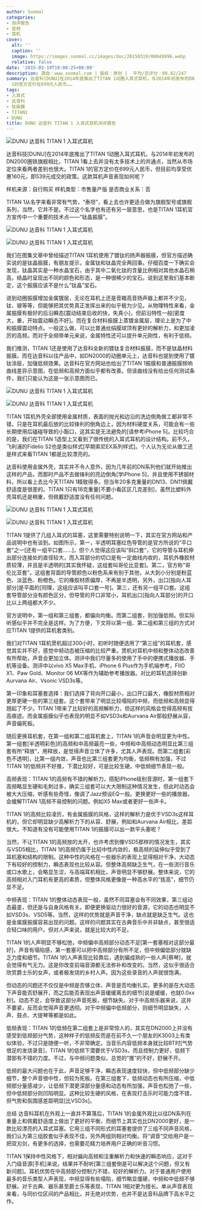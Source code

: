 ```yaml
---
author: Soomal
categories:
- 测评报告
- 音频
- 耳机
cover:
  alt: ''
  caption: ''
  image: https://images.soomal.cc/images/doc/20150319/00049896.webp
  relative: false
date: '2015-03-19T19:00:25+08:00'
description: 源自：www.soomal.com | 版权：原创 |  平均/总评分：08.82/247
summary: 达音科[DUNU]在2014年底推出了TITAN 1动圈入耳式耳机，与2014年初发布的DN2000圈铁旗舰相比，TITAN 1看上去并没有太多技术上的共通点，当然从市场定位来看两者差别也很大。TITAN
  1的官方定价在699元人民币……
tags:
- 入耳式
- 达音科
- 钛振膜
- TITAN1
- DUNU
title: DUNU 达音科 TITAN 1 入耳式耳机测评报告
---
```


![DUNU 达音科 TITAN 1 入耳式耳机](https://images.soomal.cc/images/doc/20150312/00049647.webp)



达音科技[DUNU]在2014年底推出了TITAN 1动圈入耳式耳机，与2014年初发布的DN2000圈铁旗舰相比，TITAN 1看上去并没有太多技术上的共通点，当然从市场定位来看两者差别也很大。TITAN 1的官方定价在699元人民币，但目前均享受优惠160元，即539元成交的政策。这款耳机声音表现如何呢？



样机来源：自行购买
样机类型：市售量产版
是否商业关系：否



TITAN 1从名字来看非常有气势，“泰坦”，看上去也许更适合做为旗舰型号或旗舰系列，当然，它并不是。不过这个名字也有还有另一层意思，也是TITAN 1耳机官方宣传中一个重要的技术点――“钛晶振膜”。



![DUNU 达音科 TITAN 1 入耳式耳机](https://images.soomal.cc/images/doc/20150312/00049645_01.webp)



![DUNU 达音科 TITAN 1 入耳式耳机](https://images.soomal.cc/images/doc/20150312/00049648_01.webp)



我们在图集文章中曾经描述TITAN 1耳机使用了镀钛的扬声器振膜，但官方描述确实说的是钛晶振膜，有朋友提示，金属钛和钛晶完全两回事。仔细百度一下确实会发现，钛晶其实是一种水晶宝石，由于其中二氧化钛的含量比例相对其他水晶石稍高，结晶时呈现出不同的颜色和形态，是一种很稀少的宝石。说到这里我们基本断定，这个振膜应该不是什么“钛晶”宝石。



说到动圈振膜增加金属镀层，无论在耳机上还是音箱高音扬声器上都并不少见，钛、铍等等，但能够把其优势真正发挥出来的似乎极为少见。从物理特性来看，金属振膜有极好的后沿瞬态[震动结束后收的快，失真小]，但前沿特性一般[密度大，重，开始震动瞬态不好]。而在复合材料振膜上蒸镀金属层，理论上是为了中和振膜震动特点。一般这么做，可以比普通丝绢膜球顶有更好的解析力，和更加凌厉的高频。而对于全频带单元来说，金属特性还可以提升单元刚性，有利于低频。



我们推测，TITAN 1还是使用了达音科全新的镀钛复合材料振膜，而不是钛晶材料振膜。而在达音科以往产品中，如DN2000的动圈单元上，达音科也提到使用了镀钛涂层，加强低频效果。达音科在官方网站也给出了TITAN 1振膜和普通振膜频响曲线差异示意图，在低频和高频方面似乎都有改善。但该曲线没有给出任何测试条件，我们只能认为这是一张示意图而已。



![DUNU 达音科 TITAN 1 入耳式耳机](https://images.soomal.cc/images/doc/20150312/00049649_01.webp)



![DUNU 达音科 TITAN 1 入耳式耳机](https://images.soomal.cc/images/doc/20150312/00049650_01.webp)



TITAN 1耳机外壳全部使用金属材质，表面的抛光和边沿的洗边倒角做工都非常不错，只是在耳机最后放的比较锋利的倒角边上，因为材料硬度关系，可能会有一些长期使用后磕碰导致的小豁口，这其实是无法避免的[请参考iPhone 5]。比较巧合的是，我们在TITAN 1造型上又看到了很传统的入耳式耳机的设计结构。前不久，飞利浦的Fidelio S2也是类似样式[早期索尼EX系列样式]。个人认为无论从做工还是样式来看TITAN 1都是比较漂亮的。



达音科使用金属外壳，其实并不令人意外，因为几年前的DN系列他们就开始推出这样的产品，而那时产品不去做锋利的亮边倒角[学iPhone 5]，并且使用不锈钢材料，所以看上去比今天TITAN 1精致得多。但当年20多克重量的DN13、DN11佩戴舒适度是很差的。TITAN 1只有18克重量[不要小看区区几克差别]，虽然比塑料外壳耳机还是稍重，但佩戴舒适度没有任何问题。



![DUNU 达音科 TITAN 1 入耳式耳机](https://images.soomal.cc/images/doc/20150312/00049654_01.webp)



![DUNU 达音科 TITAN 1 入耳式耳机](https://images.soomal.cc/images/doc/20150312/00049655_01.webp)



TITAN 1提供了几组入耳式的耳塞，这里需要特别说明一下，其实在官方网站和产品说明中也有谈到。如图所示，第一，半透明耳塞红色导管的是官方所说的“平口套”之一[还有一组平口套……]，但个人觉得这应该叫“斜口套”，它的导管与耳机伸出部分连接处的直径较大，而入耳部分的切口是有一定曲线内收的，耳机外橡胶材质较薄，并且是半透明的[其实我怀疑，这组套叫哥伦比亚套]。第二，官方称“哥伦比亚套”。这组套背面的导管颜色以粉色系来有别于其他，从大到小分别是粉蓝色、淡蓝色、粉橙色。它的橡胶材质偏厚，不再是半透明，另外，出口[指向人耳部分]是平面的[同理，这组应该叫平口套一号]。第三，还有另一组平口套。这组套导管部分没有颜色区分，但导管的开口非常小，耳机出口[指向人耳部分]的开口比以上两组都大不少。



官方说明中，第一组和第三组套，都偏向均衡。而第二组套，则加强低频。但实际听感似乎并不完全是这样。为了方便，下文将以第一组、第二组和第三组的方式对应TITAN 1提供的耳机套类别。



我们对TITAN 1耳机煲机超过300小时，初听时随便选用了“第三组”的耳机套，感觉其实并不好，感觉中频动态被压缩的比较严重。煲机对耳机中频和整体动态改善有所帮助，声音会更加立体。测评中我们尽量多的使用了手中的便携式播放器、手机等设备。测评中以vivo X5 Max手机、iPhone 6 Plus作为手机端参考，FIIO X1、Paw Gold、Monitor 06 MX等作为辅助参考播放器。对比的耳机选择创新Aurvana Air、Vsonic VSD3s等。



第一印象和耳塞套选择：我们选择了背向开口最小，出口开口最大，橡胶材质相对更厚更硬一些的第三组套。这个套带来了明显比较塌陷的中频，而低频和高频显得翘起了不少。TITAN 1带来了比较好的高频解析力，但这样的风格会觉得高频有拔高痕迹。而金属振膜似乎也表现的明显不如VSD3s和Aurvana Air那般舒展从容，声音偏死板。

随后更换耳机套，在第一组和第二组耳机套上，TITAN 1的声音会明显更为中性。第一组套[半透明彩色]的高频和中高频最亮一些，中频和中高频动态明显比第三组套有所“释放”，用释放，是觉得声音立体了许多，尤其人声表现。而第二组套[彩色不透明]，比第一组内敛，声音也比第三组套更为均衡，低频稍有加强，不过TITAN 1的低频并不好推，下潜比较好，可是比较生硬。中低频细节表现一般。

高频表现：TITAN 1的高频有不错的解析力，搭配iPhone级别音源时，第一组套下高频略显生硬和毛刺过多，确实三组套可以大大限制这种情况发生，但此时动态会被大大压缩，听感有些奇怪，像调了Jazz预设EQ一般。更换更好一些的播放器，会缓解TITAN 1高频不易控制的问题。例如X5 Max或者更好一些声卡。

TITAN 1的高频比较凌厉，有金属振膜的风格，这样的解析力是优于VSD3s这样耳机的，但它却明显缺少高解析力下的从容、舒展，例如和Aurvana Air相比，差距很大。不知道有没有可能使用TITAN 1的振膜可以出一款平头塞呢？

当然，不让TITAN 1的高频放的太开，也许考虑到像VSD5那样的情况发生，其实与VSD5相比，TITAN 1的高频仍属于比较中性内敛的，极高频的延伸似乎受到了耳机塞和结构的限制。这种中性的风格在一些器乐的表现上显得相对干净，大动态下有较好的控制力，瞬态表现也比较从容。但整体高频缺乏生气，在一些流行音乐或口水歌上，会略显生涩，与高端耳机相比，声音明显不够舒展。整体来说，它的高频相对入门耳机有更高的素质，但整体风格更像是一种高水平的“拔高”，细节仍显不足。

中频表现：TITAN 1的整体动态表现一般，虽然不同耳塞会有不同效果，第三组动态最差，但还是与自身风格有关。即便更换驱动力很好的音源，它的动态也明显不如VSD3s、VSD5等。当然，这样的优势就是声音干净，缺点就是缺乏生气。这也是金属膜振膜容易出现的问题。这样的问题其实在古典音乐中并非缺点，甚至很适合轻口味的用户。但对人声来说，就是比较大的不足。

TITAN 1的人声明显不够松弛，中频偏中高频部分动态不足[第一套塞相对这部分最好]，声音有塌陷感，第一套塞可以把中高频部分有所不足，但中频偏低部分就缺乏力度和细节。TITAN 1的人声表现比较靠后，遇到偏成熟的一些人声[蔡琴]，就会觉得有气无力。这是你改变前端音源都无法弥补和改变的。当然，这似乎很适合欣赏爵士乐的女声，或者极发烧的乡村人声。因为这些录音的人声就很饱满。

但动态的问题还不仅仅是中频是否够立体，声音是否均衡扎实。更多的是在大动态下声音能否舒展开，而之后能否表现出声音缓缓离去的细节[说是缓缓，也就0.0xx秒]。动态不足，会导致这部分声音死板，细节缺失。对于中高频乐器来说，这并不要紧，反而会觉得声音更透彻。对于中频偏中低频部分，则细节明显缺失，人声、鼓点、大提琴等都是如此。

低频表现：TITAN 1的低频在第二组套上是非常惊人的，其实在DN2000上并没有感受到低频部分气势，这种样子的低频反而是在前不久一个朋友的K3003上有类似体验，不过只是随便一听，不非常确定。当音乐内容低频本身就比较BT时[气势很足的发烧录音]，TITAN 1的低频下潜要优于VSD3s，而且控制力更好，低频下潜部有不错的力度。不过，与中频问题类似，总觉的“推”的不好，舒展不开。

低频的最大问题也在于此，声音足够干净，瞬态表现速度较快，但中低频部分缺少细节，整个声音很中性，但较为死板。在第三组套下，低频动态也有所压缩，中低频部分量感减少，让低频下潜更深部分量感和动态有所加强，声音也松弛了一些，但中低频部分则凹陷明显。这种比较生硬的风格，在表现打击乐时可能力度不错，但气势和氛围感差距明显[比VSD3s]。

总结
达音科耳机在外观上一直并不算落后，TITAN 1的金属外观比以往DN系列在重量上和佩戴舒适度上做出了更好的平衡，而细节上其实也比DN2000更好，是一款比较漂亮的入耳式耳塞。它用三组不同形式的耳塞套提供了三组不同声音风格，我们认为第三组胶套似乎表现不佳，另外两组则相对均衡。将“调音”交给用户是一把双刃剑，有更多的选择，也需要花精力培养用户正确的听音习惯。

TITAN 1保持中性风格下，相对偏向高频和注重解析力和快速的瞬态响应，这对于入门级音源[手机]来说，结果并不耐听[第三组套倒是可以解决这个问题，但又有新问题]。耳机优势在中高频部分控制力不错，较好的解析力。对于普通用户使用最多的音乐类型人声表现，中频显得有些塌陷，细节略显僵硬，中频和中低频不够舒展。对于古典、器乐甚至爵士乐等表现，TITAN 1相对更为擅长。单从声音表现来看，与同价位区间的产品相比，并无绝对优势，也并不是达音科品牌下高水平之作。